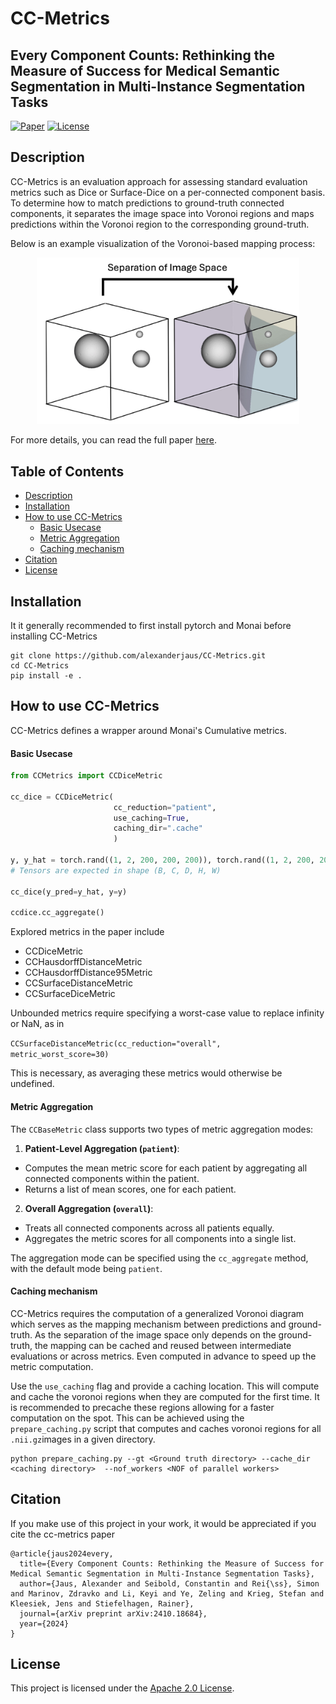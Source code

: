# CC-Metrics
## Every Component Counts: Rethinking the Measure of Success for Medical Semantic Segmentation in Multi-Instance Segmentation Tasks

[![Paper](https://img.shields.io/badge/PDF-Paper-green.svg)](https://arxiv.org/pdf/2410.18684) [![License](https://img.shields.io/badge/License-Apache_2.0-blue.svg)](LICENSE)

## Description
CC-Metrics is an evaluation approach for assessing standard evaluation metrics such as Dice or Surface-Dice on a per-connected component basis. To determine how to match predictions to ground-truth connected components, it separates the image space into Voronoi regions and maps predictions within the Voronoi region to the corresponding ground-truth.

Below is an example visualization of the Voronoi-based mapping process:

<div align="center">
  <img src="resources/title_fig.jpg" alt="Voronoi Mapping Example" style="max-height: 200pt; width: auto;">
</div>

For more details, you can read the full paper [here](https://arxiv.org/pdf/2410.18684).

## Table of Contents

- [Description](#description)
- [Installation](#installation)
- [How to use CC-Metrics](#how-to-use-cc-metrics)
  - [Basic Usecase](#basic-usecase)
  - [Metric Aggregation](#metric-aggregation)
  - [Caching mechanism](#caching-mechanism)
- [Citation](#citation)
- [License](#license)

## Installation

It it generally recommended to first install pytorch and Monai before installing CC-Metrics

```
git clone https://github.com/alexanderjaus/CC-Metrics.git
cd CC-Metrics
pip install -e .
```

## How to use CC-Metrics
CC-Metrics defines a wrapper around Monai's Cumulative metrics.

#### Basic Usecase

```python
from CCMetrics import CCDiceMetric

cc_dice = CCDiceMetric(
                       cc_reduction="patient",
                       use_caching=True,
                       caching_dir=".cache"
                       )

y, y_hat = torch.rand((1, 2, 200, 200, 200)), torch.rand((1, 2, 200, 200, 200))
# Tensors are expected in shape (B, C, D, H, W)

cc_dice(y_pred=y_hat, y=y)

ccdice.cc_aggregate()
```
Explored metrics in the paper include
- CCDiceMetric
- CCHausdorffDistanceMetric
- CCHausdorffDistance95Metric
- CCSurfaceDistanceMetric
- CCSurfaceDiceMetric

Unbounded metrics require specifying a worst-case value to replace infinity or NaN, as in

```CCSurfaceDistanceMetric(cc_reduction="overall",  metric_worst_score=30)```

This is necessary, as averaging these metrics would otherwise be undefined.

#### Metric Aggregation

The `CCBaseMetric` class supports two types of metric aggregation modes:

1. **Patient-Level Aggregation (`patient`)**:
  - Computes the mean metric score for each patient by aggregating all connected components within the patient.
  - Returns a list of mean scores, one for each patient.

2. **Overall Aggregation (`overall`)**:
  - Treats all connected components across all patients equally.
  - Aggregates the metric scores for all components into a single list.

The aggregation mode can be specified using the `cc_aggregate` method, with the default mode being `patient`.

#### Caching mechanism
CC-Metrics requires the computation of a generalized Voronoi diagram which serves as the mapping mechanism between predictions and ground-truth. As the separation of the image space only depends on the ground-truth, the mapping can be cached and reused between intermediate evaluations or across metrics. Even computed in advance to speed up the metric computation.

Use the ```use_caching``` flag and provide a caching location. This will compute and cache the voronoi regions when they are computed for the first time. It is recommended to precache these regions allowing for a faster computation on the spot. This can be achieved using the
```prepare_caching.py``` script that computes and caches voronoi regions for all ```.nii.gz```images in a given directory.

```
python prepare_caching.py --gt <Ground truth directory> --cache_dir <caching directory>  --nof_workers <NOF of parallel workers>
```


## Citation

If you make use of this project in your work, it would be appreciated if you cite the cc-metrics paper
```
@article{jaus2024every,
  title={Every Component Counts: Rethinking the Measure of Success for Medical Semantic Segmentation in Multi-Instance Segmentation Tasks},
  author={Jaus, Alexander and Seibold, Constantin and Rei{\ss}, Simon and Marinov, Zdravko and Li, Keyi and Ye, Zeling and Krieg, Stefan and Kleesiek, Jens and Stiefelhagen, Rainer},
  journal={arXiv preprint arXiv:2410.18684},
  year={2024}
}
```

## License

This project is licensed under the [Apache 2.0 License](LICENSE).
